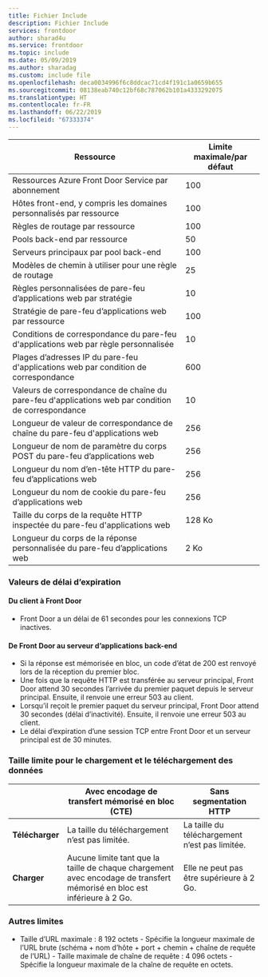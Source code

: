 ```yaml
---
title: Fichier Include
description: Fichier Include
services: frontdoor
author: sharad4u
ms.service: frontdoor
ms.topic: include
ms.date: 05/09/2019
ms.author: sharadag
ms.custom: include file
ms.openlocfilehash: deca0034996f6c8ddcac71cd4f191c1a0659b655
ms.sourcegitcommit: 08138eab740c12bf68c787062b101a4333292075
ms.translationtype: HT
ms.contentlocale: fr-FR
ms.lasthandoff: 06/22/2019
ms.locfileid: "67333374"
---
```

| Ressource | Limite maximale/par défaut |
| --- | --- |
| Ressources Azure Front Door Service par abonnement | 100 |
| Hôtes front-end, y compris les domaines personnalisés par ressource | 100 |
| Règles de routage par ressource | 100 |
| Pools back-end par ressource | 50 |
| Serveurs principaux par pool back-end | 100 |
| Modèles de chemin à utiliser pour une règle de routage | 25 |
| Règles personnalisées de pare-feu d’applications web par stratégie | 10 |
| Stratégie de pare-feu d’applications web par ressource | 100 |
| Conditions de correspondance du pare-feu d'applications web par règle personnalisée | 10 |
| Plages d’adresses IP du pare-feu d'applications web par condition de correspondance | 600 |
| Valeurs de correspondance de chaîne du pare-feu d'applications web par condition de correspondance | 10 |
| Longueur de valeur de correspondance de chaîne du pare-feu d'applications web | 256 |
| Longueur de nom de paramètre du corps POST du pare-feu d’applications web | 256 |
| Longueur du nom d’en-tête HTTP du pare-feu d’applications web | 256 |
| Longueur du nom de cookie du pare-feu d’applications web | 256 |
| Taille du corps de la requête HTTP inspectée du pare-feu d'applications web | 128 Ko |
| Longueur du corps de la réponse personnalisée du pare-feu d’applications web | 2 Ko |

### <a name="timeout-values"></a>Valeurs de délai d’expiration
#### <a name="client-to-front-door"></a>Du client à Front Door
- Front Door a un délai de 61 secondes pour les connexions TCP inactives.

#### <a name="front-door-to-application-back-end"></a>De Front Door au serveur d’applications back-end
- Si la réponse est mémorisée en bloc, un code d’état de 200 est renvoyé lors de la réception du premier bloc.
- Une fois que la requête HTTP est transférée au serveur principal, Front Door attend 30 secondes l’arrivée du premier paquet depuis le serveur principal. Ensuite, il renvoie une erreur 503 au client.
- Lorsqu’il reçoit le premier paquet du serveur principal, Front Door attend 30 secondes (délai d’inactivité). Ensuite, il renvoie une erreur 503 au client.
- Le délai d’expiration d’une session TCP entre Front Door et un serveur principal est de 30 minutes.

### <a name="upload-and-download-data-limit"></a>Taille limite pour le chargement et le téléchargement des données

|  | Avec encodage de transfert mémorisé en bloc (CTE) | Sans segmentation HTTP |
| ---- | ------- | ------- |
| **Télécharger** | La taille du téléchargement n’est pas limitée. | La taille du téléchargement n’est pas limitée. |
| **Charger** |  Aucune limite tant que la taille de chaque chargement avec encodage de transfert mémorisé en bloc est inférieure à 2 Go. | Elle ne peut pas être supérieure à 2 Go. |

### <a name="other-limits"></a>Autres limites
- Taille d’URL maximale : 8 192 octets - Spécifie la longueur maximale de l’URL brute (schéma + nom d’hôte + port + chemin + chaîne de requête de l’URL) - Taille maximale de chaîne de requête : 4 096 octets - Spécifie la longueur maximale de la chaîne de requête en octets.